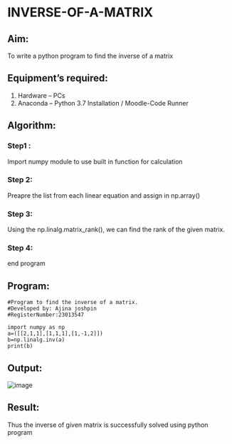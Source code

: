 # INVERSE-OF-A-MATRIX
## Aim:
To write a python program to find the inverse of a matrix
## Equipment’s required:
1. 	Hardware – PCs
2. 	Anaconda – Python 3.7 Installation / Moodle-Code Runner
## Algorithm:
### Step1 : 
Import numpy module to use built in function for calculation
### Step 2: 
Preapre the list from each linear equation and assign in np.array()
### Step 3: 
Using the np.linalg.matrix_rank(), we can find the rank of the given matrix.
### Step 4: 
end program
## Program:
```
#Program to find the inverse of a matrix.
#Developed by: Ajina joshpin
#RegisterNumber:23013547

import numpy as np
a=([[2,1,1],[1,1,1],[1,-1,2]])
b=np.linalg.inv(a)
print(b)
```
## Output:
![image](https://github.com/ArchanaSharikalHarinarayanan/INVERSE-OF-A-MATRIX/assets/148514578/dadd6385-11d1-48c0-9161-a82c468d9447)
## Result:
Thus the inverse of given matrix is successfully solved using python program

